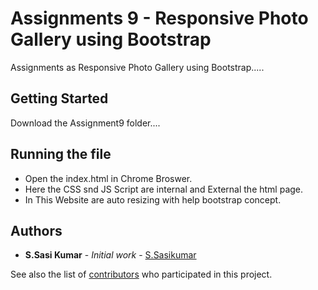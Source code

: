 # Assignments 9 - Responsive Photo Gallery using Bootstrap

Assignments as Responsive Photo Gallery using Bootstrap.....

## Getting Started
Download the Assignment9 folder....


## Running the file
* Open the index.html in Chrome Broswer.
* Here the CSS snd JS Script are internal and External the html page.
* In This Website are auto resizing with help bootstrap concept.


## Authors

* **S.Sasi Kumar** - *Initial work* - [S.Sasikumar](https://github.com/zalym/gittutorial/tree/sasikumar/Assignment8)

See also the list of [contributors](https://github.com/zalym/gittutorial/branches) who participated in this project.
